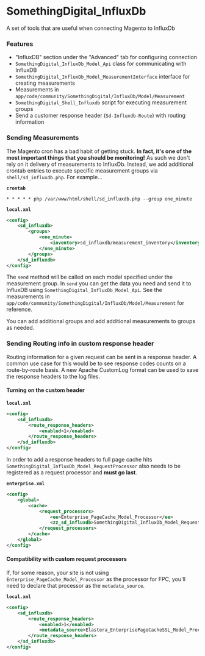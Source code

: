 # SomethingDigital_InfluxDb

A set of tools that are useful when connecting Magento to InfluxDb

### Features

- "InfluxDB" section under the "Advanced" tab for configuring connection
- `SomethingDigital_InfluxDb_Model_Api` class for communicating with InfluxDB
- `SomethingDigital_InfluxDb_Model_MeasurementInterface` interface for creating measurements
- Measurements in `app/code/community/SomethingDigital/InfluxDb/Model/Measurement`
- `SomethingDigital_Shell_Influxdb` script for executing measurement groups
- Send a customer response header (`Sd-Influxdb-Route`) with routing information

### Sending Measurements

The Magento cron has a bad habit of getting stuck. **In fact, it's one of the most important things that you should be monitoring!** As such we don't rely on it delivery of measurements to InfluxDb. Instead, we add additional crontab entries to execute specific measurement groups via `shell/sd_influxdb.php`. For example...

**`crontab`**

```
* * * * * php /var/www/html/shell/sd_influxdb.php --group one_minute
```

**`local.xml`**

```xml
<config>
    <sd_influxdb>
        <groups>
            <one_minute>
                <inventory>sd_influxdb/measurement_inventory</inventory>
            </one_minute>
        </groups>
    </sd_influxdb>
</config>
```

The `send` method will be called on each model specified under the measurement group. In `send` you can get the data you need and send it to InfluxDB using `SomethingDigital_InfluxDb_Model_Api`. See the measurements in `app/code/community/SomethingDigital/InfluxDb/Model/Measurement` for reference.

You can add additional groups and add additional measurements to groups as needed.

### Sending Routing info in custom response header

Routing information for a given request can be sent in a response header. A common use case for this would be to see response codes counts on a route-by-route basis. A new Apache CustomLog format can be used to save the response headers to the log files.

#### Turning on the custom header

**`local.xml`**

```xml
<config>
    <sd_influxdb>
        <route_response_headers>
            <enabled>1</enabled>
        </route_response_headers>
    </sd_influxdb>
</config>
```

In order to add a response headers to full page cache hits `SomethingDigital_InfluxDb_Model_RequestProcessor` also needs to be registered as a request processor and **must go last**.

**`enterprise.xml`**

```xml
<config>
    <global>
        <cache>
            <request_processors>
                <ee>Enterprise_PageCache_Model_Processor</ee>
                <zz_sd_influxdb>SomethingDigital_InfluxDb_Model_RequestProcessor</zz_sd_influxdb>
            </request_processors>
        </cache>
    </global>
</config>
```

#### Compatibility with custom request processors

If, for some reason, your site is not using `Enterprise_PageCache_Model_Processor` as the processor for FPC, you'll need to declare that processor as the `metadata_source`.

**`local.xml`**

```xml
<config>
    <sd_influxdb>
        <route_response_headers>
            <enabled>1</enabled>
            <metadata_source>Elastera_EnterprisePageCacheSSL_Model_Processor</metadata_source>
        </route_response_headers>
    </sd_influxdb>
</config>
```

